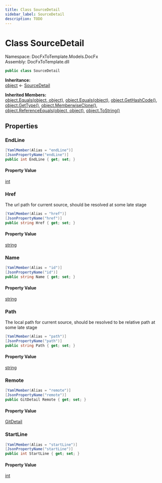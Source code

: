 ```yaml
---
title: Class SourceDetail
sidebar_label: SourceDetail
description: TODO
---
```


# Class SourceDetail
Namespace: DocFxToTemplate.Models.DocFx   
Assembly: DocFxToTemplate.dll
    
   

```csharp title="T:\Projekty\DocFxToTemplate\src\DocFxToTemplate\Models\DocFx\SourceDetail.cs#8" 
public class SourceDetail
```

**Inheritance:**   
[object](https://learn.microsoft.com/dotnet/api/system.object) &lt;- 
[SourceDetail](../DocFxToTemplate.Models.DocFx/SourceDetail)   

**Inherited Members:**   
[object.Equals(object, object)](https://learn.microsoft.com/dotnet/api/system.object.equals#system-object-equals(system-object-system-object)), [object.Equals(object)](https://learn.microsoft.com/dotnet/api/system.object.equals#system-object-equals(system-object)), [object.GetHashCode()](https://learn.microsoft.com/dotnet/api/system.object.gethashcode), [object.GetType()](https://learn.microsoft.com/dotnet/api/system.object.gettype), [object.MemberwiseClone()](https://learn.microsoft.com/dotnet/api/system.object.memberwiseclone), [object.ReferenceEquals(object, object)](https://learn.microsoft.com/dotnet/api/system.object.referenceequals), [object.ToString()](https://learn.microsoft.com/dotnet/api/system.object.tostring)   

   

## Properties
### EndLine
   
            
```csharp title="T:\Projekty\DocFxToTemplate\src\DocFxToTemplate\Models\DocFx\SourceDetail.cs#36"
[YamlMember(Alias = "endLine")]
[JsonPropertyName("endLine")]
public int EndLine { get; set; }
```   

#### Property Value
[int](https://learn.microsoft.com/dotnet/api/system.int32)   
   
### Href
The url path for current source, should be resolved at some late stage   
            
```csharp title="T:\Projekty\DocFxToTemplate\src\DocFxToTemplate\Models\DocFx\SourceDetail.cs#21"
[YamlMember(Alias = "href")]
[JsonPropertyName("href")]
public string Href { get; set; }
```   

#### Property Value
[string](https://learn.microsoft.com/dotnet/api/system.string)   
   
### Name
   
            
```csharp title="T:\Projekty\DocFxToTemplate\src\DocFxToTemplate\Models\DocFx\SourceDetail.cs#14"
[YamlMember(Alias = "id")]
[JsonPropertyName("id")]
public string Name { get; set; }
```   

#### Property Value
[string](https://learn.microsoft.com/dotnet/api/system.string)   
   
### Path
The local path for current source, should be resolved to be relative path at some late stage   
            
```csharp title="T:\Projekty\DocFxToTemplate\src\DocFxToTemplate\Models\DocFx\SourceDetail.cs#28"
[YamlMember(Alias = "path")]
[JsonPropertyName("path")]
public string Path { get; set; }
```   

#### Property Value
[string](https://learn.microsoft.com/dotnet/api/system.string)   
   
### Remote
   
            
```csharp title="T:\Projekty\DocFxToTemplate\src\DocFxToTemplate\Models\DocFx\SourceDetail.cs#10"
[YamlMember(Alias = "remote")]
[JsonPropertyName("remote")]
public GitDetail Remote { get; set; }
```   

#### Property Value
[GitDetail](../DocFxToTemplate.Models.DocFx/GitDetail)   
   
### StartLine
   
            
```csharp title="T:\Projekty\DocFxToTemplate\src\DocFxToTemplate\Models\DocFx\SourceDetail.cs#32"
[YamlMember(Alias = "startLine")]
[JsonPropertyName("startLine")]
public int StartLine { get; set; }
```   

#### Property Value
[int](https://learn.microsoft.com/dotnet/api/system.int32)   
   
   

   

   

   

   

   